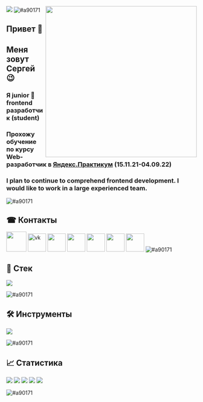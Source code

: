 ![](https://komarev.com/ghpvc/?username=BaturinSS)
![#a90171](https://via.placeholder.com/1500x7/a90171/000000?text=+)
<img align="right" src="https://user-images.githubusercontent.com/94468513/163495231-e2d77aaa-1dae-4956-b4b3-c5edc1d0b8a6.gif" width="400"/>
## Привет &#128075;
## Меня зовут Сергей &#128521;
### Я junior &#128118; frontend разработчик (student)
### Прохожу обучение по курсу Web-разработчик в [Яндекс.Практикум](https://practicum.yandex.ru/web) (15.11.21-04.09.22)
### I plan to continue to comprehend frontend development. I would like to work in a large experienced team.
![#a90171](https://via.placeholder.com/1500x7/a90171/000000?text=+)
## &#9742; Контакты
<a href="https://t.me/Sergey32324"><img src="https://user-images.githubusercontent.com/94468513/163724176-dcda87dd-727a-4192-9b46-2be4dc2b644e.png" height="53"></a>
<a href="https://vk.com/baturinss"><img src="https://user-images.githubusercontent.com/94468513/163727037-3a0b7f86-03f6-4033-bd62-bd3e64690a4a.png" alt="vk" height="48"></a>
<a href="https://freelance.habr.com/freelancers/baturinss"><img src="https://user-images.githubusercontent.com/94468513/163726402-8ca838c5-348c-4298-8548-2465cb37e9b6.png" height="48"></a>
<a href="https://discordapp.com/users/635829754314096640"><img src="https://user-images.githubusercontent.com/94468513/163726933-81cbb0c8-8a06-49a7-96e1-c9da517024b5.png" height="48"></a>
<a href="https://join.skype.com/invite/H4eOIg32gpB0"><img src="https://user-images.githubusercontent.com/94468513/163727261-47526ef3-e1b6-4780-9488-78a002de6e47.png" height="48"></a>
<a href="https://icq.im/SergeySB"><img src="https://user-images.githubusercontent.com/94468513/163728069-d63e31e9-9307-451c-8b6c-a5d1c34a7559.png" height="48"></a>
<a href="https://www.fl.ru"><img src="https://user-images.githubusercontent.com/94468513/163728919-d0ba40e3-086e-44b0-811a-8051c946d942.png" height="48"></a>
![#a90171](https://via.placeholder.com/1500x7/a90171/000000?text=+)

## &#129513; Стек
<img src="https://user-images.githubusercontent.com/94468513/163494887-baa81aac-14be-40e6-9978-7106327c5658.png" height="auto"/>

![#a90171](https://via.placeholder.com/1500x7/a90171/000000?text=+)

## &#128736; Инструменты
<img src="https://user-images.githubusercontent.com/94468513/163494887-baa81aac-14be-40e6-9978-7106327c5658.png" height="auto"/>

![#a90171](https://via.placeholder.com/1500x7/a90171/000000?text=+)

## &#128200; Статистика
![](https://github-profile-summary-cards.vercel.app/api/cards/profile-details?username=BaturinSS&theme=solarized_dark)
![](https://github-profile-summary-cards.vercel.app/api/cards/most-commit-language?username=BaturinSS&theme=solarized_dark)
![](https://github-profile-summary-cards.vercel.app/api/cards/repos-per-language?username=BaturinSS&theme=solarized_dark)
![](https://github-profile-summary-cards.vercel.app/api/cards/stats?username=BaturinSS&theme=solarized_dark)
![](https://github-profile-summary-cards.vercel.app/api/cards/productive-time?username=BaturinSS&theme=solarized_dark)

![#a90171](https://via.placeholder.com/1500x7/a90171/000000?text=+)
